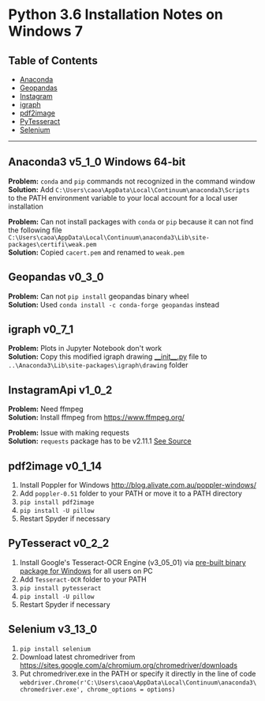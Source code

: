 # Python 3.6 Installation Notes on Windows 7

## Table of Contents
- [Anaconda](#anaconda3-v5_1_0-windows-64-bit)
- [Geopandas](#geopandas-v0_3_0)
- [Instagram](#instagramapi-v1_0_2)
- [igraph](#igraph-v0_7_1)
- [pdf2image](#pdf2image-v0_1_14)
- [PyTesseract](#pytesseract-v0_2_2)
- [Selenium](#selenium-v3_13_0)
---
## Anaconda3 v5_1_0 Windows 64-bit
**Problem:** `conda` and `pip` commands not recognized in the command window  
**Solution:** Add `C:\Users\caoa\AppData\Local\Continuum\anaconda3\Scripts` to the PATH environment variable to your local account for a local user installation

**Problem:** Can not install packages with `conda` or `pip` because it can not find the following file `C:\Users\caoa\AppData\Local\Continuum\anaconda3\Lib\site-packages\certifi\weak.pem`  
**Solution:** Copied `cacert.pem` and renamed to `weak.pem`

## Geopandas v0_3_0
**Problem:** Can not `pip install` geopandas binary wheel  
**Solution:** Used `conda install -c conda-forge geopandas` instead

## igraph v0_7_1
**Problem:** Plots in Jupyter Notebook don't work  
**Solution:** Copy this modified igraph drawing [\_\_init\_\_.py](https://github.com/epmarie/network_workshop/blob/master/__init__.py) file to `..\Anaconda3\Lib\site-packages\igraph\drawing` folder

## InstagramApi v1_0_2
**Problem:** Need ffmpeg  
**Solution:** Install ffmpeg from https://www.ffmpeg.org/

**Problem:** Issue with making requests  
**Solution:** `requests` package has to be v2.11.1 [See Source](https://github.com/LevPasha/Instagram-API-python/blob/master/requirements.txt)

## pdf2image v0_1_14
1. Install Poppler for Windows http://blog.alivate.com.au/poppler-windows/ 
2. Add `poppler-0.51` folder to your PATH or move it to a PATH directory
3. `pip install pdf2image`
4. `pip install -U pillow`
5. Restart Spyder if necessary

## PyTesseract v0_2_2
1. Install Google's Tesseract-OCR Engine (v3_05_01) via [pre-built binary package for Windows](https://github.com/UB-Mannheim/tesseract/wiki) for all users on PC
2. Add `Tesseract-OCR` folder to your PATH
3. `pip install pytesseract`
4. `pip install -U pillow`
5. Restart Spyder if necessary

## Selenium v3_13_0
1. `pip install selenium`
2. Download latest chromedriver from https://sites.google.com/a/chromium.org/chromedriver/downloads
3. Put chromedriver.exe in the PATH or specify it directly in the line of code
`webdriver.Chrome(r'C:\Users\caoa\AppData\Local\Continuum\anaconda3\chromedriver.exe', chrome_options = options)`
